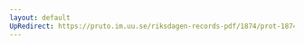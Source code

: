 ```yaml
---
layout: default
UpRedirect: https://pruto.im.uu.se/riksdagen-records-pdf/1874/prot-1874--ak--517/prot-1874--ak--517_002.pdf
---
```


